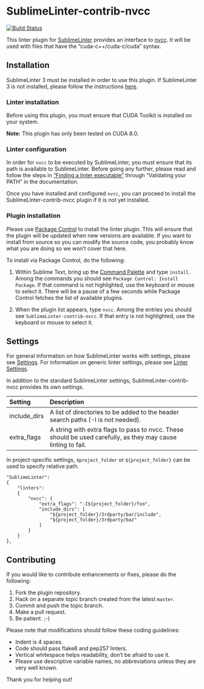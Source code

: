 SublimeLinter-contrib-nvcc
================================

[![Build Status](https://travis-ci.org/SublimeLinter/SublimeLinter-contrib-nvcc.svg?branch=master)](https://travis-ci.org/SublimeLinter/SublimeLinter-contrib-nvcc)

This linter plugin for [SublimeLinter][docs] provides an interface to [nvcc](http://docs.nvidia.com/cuda/cuda-compiler-driver-nvcc/). It will be used with files that have the “cuda-c++/cuda-c/cuda” syntax.

## Installation
SublimeLinter 3 must be installed in order to use this plugin. If SublimeLinter 3 is not installed, please follow the instructions [here][installation].

### Linter installation
Before using this plugin, you must ensure that CUDA Toolkit is installed on your system.

**Note:** This plugin has only been tested on CUDA 8.0.

### Linter configuration
In order for `nvcc` to be executed by SublimeLinter, you must ensure that its path is available to SublimeLinter. Before going any further, please read and follow the steps in [“Finding a linter executable”](http://sublimelinter.readthedocs.org/en/latest/troubleshooting.html#finding-a-linter-executable) through “Validating your PATH” in the documentation.

Once you have installed and configured `nvcc`, you can proceed to install the SublimeLinter-contrib-nvcc plugin if it is not yet installed.

### Plugin installation
Please use [Package Control][pc] to install the linter plugin. This will ensure that the plugin will be updated when new versions are available. If you want to install from source so you can modify the source code, you probably know what you are doing so we won’t cover that here.

To install via Package Control, do the following:

1. Within Sublime Text, bring up the [Command Palette][cmd] and type `install`. Among the commands you should see `Package Control: Install Package`. If that command is not highlighted, use the keyboard or mouse to select it. There will be a pause of a few seconds while Package Control fetches the list of available plugins.

1. When the plugin list appears, type `nvcc`. Among the entries you should see `SublimeLinter-contrib-nvcc`. If that entry is not highlighted, use the keyboard or mouse to select it.

## Settings
For general information on how SublimeLinter works with settings, please see [Settings][settings]. For information on generic linter settings, please see [Linter Settings][linter-settings].

In addition to the standard SublimeLinter settings, SublimeLinter-contrib-nvcc provides its own settings.

|Setting|Description|
|:------|:----------|
|include_dirs|A list of directories to be added to the header search paths (-I is not needed).|
|extra_flags|A string with extra flags to pass to nvcc. These should be used carefully, as they may cause linting to fail.|

In project-specific settings, `$project_folder` or `${project_folder}` can be used to specify relative path.

    "SublimeLinter":
    {
        "linters":
        {
            "nvcc": {
                "extra_flags": "-I${project_folder}/foo",
                "include_dirs": [
                    "${project_folder}/3rdparty/bar/include",
                    "${project_folder}/3rdparty/baz"
                ]
            }
        }
    },


## Contributing
If you would like to contribute enhancements or fixes, please do the following:

1. Fork the plugin repository.
1. Hack on a separate topic branch created from the latest `master`.
1. Commit and push the topic branch.
1. Make a pull request.
1. Be patient.  ;-)

Please note that modifications should follow these coding guidelines:

- Indent is 4 spaces.
- Code should pass flake8 and pep257 linters.
- Vertical whitespace helps readability, don’t be afraid to use it.
- Please use descriptive variable names, no abbreviations unless they are very well known.

Thank you for helping out!

[docs]: http://sublimelinter.readthedocs.org
[installation]: http://sublimelinter.readthedocs.org/en/latest/installation.html
[locating-executables]: http://sublimelinter.readthedocs.org/en/latest/usage.html#how-linter-executables-are-located
[pc]: https://sublime.wbond.net/installation
[cmd]: http://docs.sublimetext.info/en/sublime-text-3/extensibility/command_palette.html
[settings]: http://sublimelinter.readthedocs.org/en/latest/settings.html
[linter-settings]: http://sublimelinter.readthedocs.org/en/latest/linter_settings.html
[inline-settings]: http://sublimelinter.readthedocs.org/en/latest/settings.html#inline-settings
